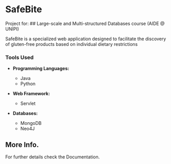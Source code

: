 # SafeBite 

Project for: ## Large-scale and Multi-structured Databases course (AIDE @ UNIPI)

SafeBite is a specialized web application designed to facilitate the discovery of gluten-free products based on individual dietary restrictions

### Tools Used

- **Programming Languages:**
  - Java
  - Python

- **Web Framework:**
  - Servlet

- **Databases:**
  - MongoDB
  - Neo4J



## More Info.
For further details check the Documentation.
